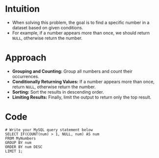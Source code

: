 # Intuition
- When solving this problem, the goal is to find a specific number in a dataset based on given conditions.
- For example, if a number appears more than once, we should return `NULL`, otherwise return the number.
<!-- Describe your first thoughts on how to solve this problem. -->

# Approach
- **Grouping and Counting:** Group all numbers and count their occurrences.
- **Conditionally Returning Values:** If a number appears more than once, return `NULL`, otherwise return the number.
- **Sorting:** Sort the results in descending order.
- **Limiting Results:** Finally, limit the output to return only the top result.
<!-- Describe your approach to solving the problem. -->

# Code
```mysql []
# Write your MySQL query statement below
SELECT IF(COUNT(num) > 1, NULL, num) AS num
FROM MyNumbers
GROUP BY num
ORDER BY num DESC
LIMIT 1;
```